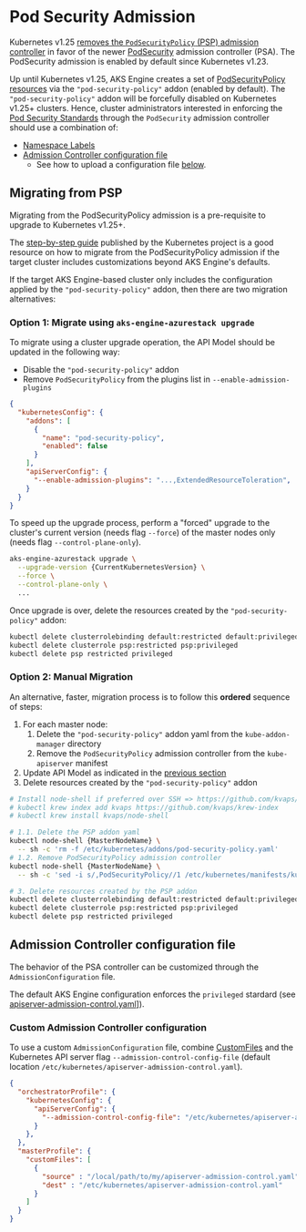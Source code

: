 # Pod Security Admission

Kubernetes v1.25 [removes the `PodSecurityPolicy` (PSP) admission controller][PSPDeprecation]
in favor of the newer [PodSecurity][PSA] admission controller (PSA).
The PodSecurity admission is enabled by default since Kubernetes v1.23.

Up until Kubernetes v1.25, AKS Engine creates a set of [PodSecurityPolicy resources][PSPParts]
via the `"pod-security-policy"` addon (enabled by default).
The `"pod-security-policy"` addon will be forcefully disabled on Kubernetes v1.25+ clusters.
Hence, cluster administrators interested in enforcing the [Pod Security Standards][PSS]
through the `PodSecurity` admission controller should use a combination of:

- [Namespace Labels][PSALabels]
- [Admission Controller configuration file][PSAConfig]
  - See how to upload a configuration file [below](#admission-controller-configuration-file).

## Migrating from PSP

Migrating from the PodSecurityPolicy admission is a pre-requisite to upgrade to Kubernetes v1.25+.

The [step-by-step guide][Migration] published by the Kubernetes project is a good resource
on how to migrate from the PodSecurityPolicy admission
if the target cluster includes customizations beyond AKS Engine's defaults.

If the target AKS Engine-based cluster only includes the configuration applied
by the `"pod-security-policy"` addon, then there are two migration alternatives:

<!-- then the migration process can be reduced to this **ordered** sequence: -->

### Option 1: Migrate using `aks-engine-azurestack upgrade`

To migrate using a cluster upgrade operation, the API Model should be updated in the following way:

- Disable the `"pod-security-policy"` addon
- Remove `PodSecurityPolicy` from the plugins list in `--enable-admission-plugins`

```json
{
  "kubernetesConfig": {
    "addons": [
      {
        "name": "pod-security-policy",
        "enabled": false
      }
    ],
    "apiServerConfig": {
      "--enable-admission-plugins": "...,ExtendedResourceToleration",
    }
  }
}
```

To speed up the upgrade process,
perform a "forced" upgrade to the cluster's current version (needs flag `--force`)
of the master nodes only (needs flag `--control-plane-only`).

```bash
aks-engine-azurestack upgrade \
  --upgrade-version {CurrentKubernetesVersion} \
  --force \
  --control-plane-only \
  ...
```

Once upgrade is over, delete the resources created by the `"pod-security-policy"` addon:

```bash
kubectl delete clusterrolebinding default:restricted default:privileged
kubectl delete clusterrole psp:restricted psp:privileged 
kubectl delete psp restricted privileged
```

### Option 2: Manual Migration

An alternative, faster, migration process is to follow this **ordered** sequence of steps:

1. For each master node:
   1. Delete the `"pod-security-policy"` addon yaml from the `kube-addon-manager` directory
   1. Remove the `PodSecurityPolicy` admission controller from the `kube-apiserver` manifest
1. Update API Model as indicated in the [previous section](#migrate-using-aks-engine-azurestack-upgrade)
1. Delete resources created by the `"pod-security-policy"` addon

```bash
# Install node-shell if preferred over SSH => https://github.com/kvaps/kubectl-node-shell
# kubectl krew index add kvaps https://github.com/kvaps/krew-index
# kubectl krew install kvaps/node-shell

# 1.1. Delete the PSP addon yaml
kubectl node-shell {MasterNodeName} \
  -- sh -c 'rm -f /etc/kubernetes/addons/pod-security-policy.yaml'
# 1.2. Remove PodSecurityPolicy admission controller
kubectl node-shell {MasterNodeName} \
  -- sh -c 'sed -i s/,PodSecurityPolicy//1 /etc/kubernetes/manifests/kube-apiserver.yaml'

# 3. Delete resources created by the PSP addon
kubectl delete clusterrolebinding default:restricted default:privileged
kubectl delete clusterrole psp:restricted psp:privileged 
kubectl delete psp restricted privileged
```

## Admission Controller configuration file

The behavior of the PSA controller can be customized through the `AdmissionConfiguration` file.

The default AKS Engine configuration enforces the `privileged` stardard
(see [apiserver-admission-control.yaml][PSADefaultConfig]]).

### Custom Admission Controller configuration

To use a custom `AdmissionConfiguration` file, combine [CustomFiles](/examples/customfiles/README.md) 
and the Kubernetes API server flag `--admission-control-config-file`
(default location `/etc/kubernetes/apiserver-admission-control.yaml`).

```json
{
  "orchestratorProfile": {
    "kubernetesConfig": {
      "apiServerConfig": {
        "--admission-control-config-file": "/etc/kubernetes/apiserver-admission-control.yaml",
      }
    },
  },
  "masterProfile": {
    "customFiles": [
      {
        "source" : "/local/path/to/my/apiserver-admission-control.yaml",
        "dest" : "/etc/kubernetes/apiserver-admission-control.yaml"
      }
    ]
  }
}
```

[PSPDeprecation]: https://kubernetes.io/blog/2021/04/06/podsecuritypolicy-deprecation-past-present-and-future/
[PSA]: https://kubernetes.io/docs/concepts/security/pod-security-admission/
[PSPParts]: /parts/k8s/addons/pod-security-policy.yaml
[PSS]: https://kubernetes.io/docs/concepts/security/pod-security-standards/
[PSALabels]: https://kubernetes.io/docs/tasks/configure-pod-container/enforce-standards-namespace-labels/
[PSAConfig]: https://kubernetes.io/docs/tasks/configure-pod-container/enforce-standards-admission-controller/
[Migration]: https://kubernetes.io/docs/tasks/configure-pod-container/migrate-from-psp/
[PSADefaultConfig]: /parts/k8s/cloud-init/artifacts/apiserver-admission-control.yaml
